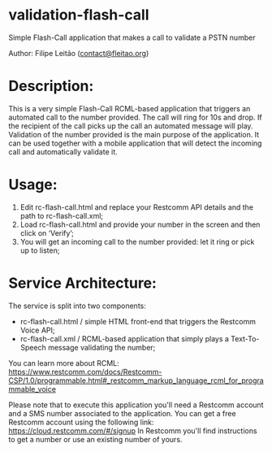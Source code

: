 # validation-flash-call
Simple Flash-Call application that makes a call to validate a PSTN number

Author: 
Filipe Leitão (contact@fleitao.org)

# Description:
This is a very simple Flash-Call RCML-based application that triggers an automated call to the number provided.
The call will ring for 10s and drop. If the recipient of the call picks up the call an automated message will play.
Validation of the number provided is the main purpose of the application. It can be used together with a mobile
application that will detect the incoming call and automatically validate it.

# Usage:
1) Edit rc-flash-call.html and replace your Restcomm API details and the path to rc-flash-call.xml;
2) Load rc-flash-call.html and provide your number in the screen and then click on ‘Verify’;
3) You will get an incoming call to the number provided: let it ring or pick up to listen;

# Service Architecture:
The service is split into two components: 
- rc-flash-call.html / simple HTML front-end that triggers the Restcomm Voice API;
- rc-flash-call.xml / RCML-based application that simply plays a Text-To-Speech message validating the number;

You can learn more about RCML: 
https://www.restcomm.com/docs/Restcomm-CSP/1.0/programmable.html#_restcomm_markup_language_rcml_for_programmable_voice 

Please note that to execute this application you'll need a Restcomm account and a SMS number associated to the application.
You can get a free Restcomm account using the following link: https://cloud.restcomm.com/#/signup
In Restcomm you'll find instructions to get a number or use an existing number of yours.
